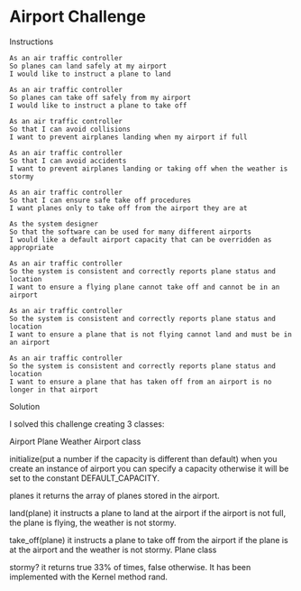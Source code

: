 Airport Challenge
=================

Instructions
```
As an air traffic controller
So planes can land safely at my airport
I would like to instruct a plane to land

As an air traffic controller
So planes can take off safely from my airport
I would like to instruct a plane to take off

As an air traffic controller
So that I can avoid collisions
I want to prevent airplanes landing when my airport if full

As an air traffic controller
So that I can avoid accidents
I want to prevent airplanes landing or taking off when the weather is stormy

As an air traffic controller
So that I can ensure safe take off procedures
I want planes only to take off from the airport they are at

As the system designer
So that the software can be used for many different airports
I would like a default airport capacity that can be overridden as appropriate

As an air traffic controller
So the system is consistent and correctly reports plane status and location
I want to ensure a flying plane cannot take off and cannot be in an airport

As an air traffic controller
So the system is consistent and correctly reports plane status and location
I want to ensure a plane that is not flying cannot land and must be in an airport

As an air traffic controller
So the system is consistent and correctly reports plane status and location
I want to ensure a plane that has taken off from an airport is no longer in that airport
```

Solution

I solved this challenge creating 3 classes:

Airport
Plane
Weather
Airport class


initialize(put a number if the capacity is different than default) when you create an instance of airport you can specify a capacity otherwise it will be set to the constant DEFAULT_CAPACITY.

planes it returns the array of planes stored in the airport. 

land(plane) it instructs a plane to land at the airport if the airport is not full, the plane is flying, the weather is not stormy.

take_off(plane) it instructs a plane to take off from the airport if the plane is at the airport and the weather is not stormy. 
Plane class

stormy? it returns true 33% of times, false otherwise. It has been implemented with the Kernel method rand.
